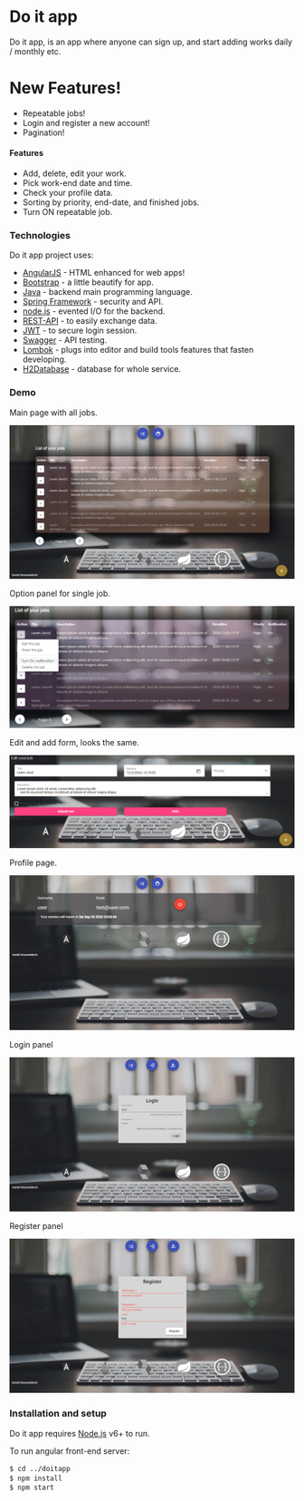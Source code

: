 # Do it app
Do it app, is an app where anyone can sign up, and start adding works daily / monthly etc. 

# New Features!

  - Repeatable jobs!
  - Login and register a new account!
  - Pagination!

#### Features

  - Add, delete, edit your work.
  - Pick work-end date and time.
  - Check your profile data.
  - Sorting by priority, end-date, and finished jobs.
  - Turn ON repeatable job.
  

### Technologies

Do it app project uses:

* [AngularJS] - HTML enhanced for web apps!
* [Bootstrap] - a little beautify for app.
* [Java] - backend main programming language.
* [Spring Framework] - security and API.
* [node.js] - evented I/O for the backend.
* [REST-API] - to easily exchange data.
* [JWT] - to secure login session.
* [Swagger] - API testing.
* [Lombok] - plugs into editor and build tools features that fasten developing.
* [H2Database] - database for whole service.

### Demo

Main page with all jobs.

![Homepage](./images/home.png)

Option panel for single job.

![Options panel](./images/option.png)

Edit and add form, looks the same.

![Form edit/add](./images/form.png)

Profile page.

![Profile](./images/profile.png)

Login panel

![Login panel](./images/login.png)

Register panel

![Register panel](./images/register.png)



### Installation and setup

Do it app requires [Node.js](https://nodejs.org/) v6+ to run.

To run angular front-end server:

```sh
$ cd ../doitapp
$ npm install
$ npm start
```

   [node.js]: <http://nodejs.org>
   [AngularJS]: <http://angularjs.org>
   [Bootstrap]: <https://getbootstrap.com>
   [Java]: <http://www.java.com>
   [REST-API]: <https://restfulapi.net>
   [Spring Framework]: <http://spring.io>
   [JWT]: <https://jwt.io>
   [Swagger]: <https://swagger.io>
   [Lombok]: <https://projectlombok.org>
   [H2Database]: <http://www.h2database.com>


##
